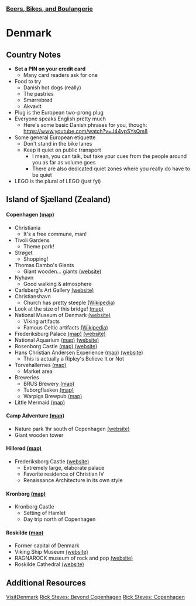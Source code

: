 ### [Beers, Bikes, and Boulangerie](../Overview.html)

# Denmark

## Country Notes

- **Set a PIN on your credit card**
	- Many card readers ask for one
- Food to try
	- Danish hot dogs (really)
	- The pastries
	- Smørrebrød
	- Akvavit
- Plug is the European two-prong plug
- Everyone speaks English pretty much
	- Here's some basic Danish phrases for you, though: https://www.youtube.com/watch?v=J44vpSYsQm8
- Some general European etiquette
	- Don't stand in the bike lanes
	- Keep it quiet on public transport
		- I mean, you can talk, but take your cues from the people around you as far as volume goes
		- There are also dedicated quiet zones where you really do have to be quiet
- LEGO is the plural of LEGO (just fyi)

## Island of Sjælland (Zealand)
#### Copenhagen [(map)](https://www.google.com/maps/place/Copenhagen,+Denmark/@55.6713442,12.5237846,12z/data=!3m1!4b1!4m5!3m4!1s0x4652533c5c803d23:0x4dd7edde69467b8!8m2!3d55.6760841!4d12.5683594)
- Christiania
	- It's a free commune, man!
- Tivoli Gardens
	- Theme park!
- Strøget
	- Shopping!
- Thomas Dambo's Giants
	- Giant wooden... giants [(website)](https://www.visitdenmark.com/denmark/explore/forgotten-giants-gdk1091362)
- Nyhavn
	- Good walking & atmosphere
- Carlsberg's Art Gallery [(website)](https://www.glyptoteket.dk/)
- Christianshavn
	- Church has pretty steeple [(Wikipedia)](https://en.wikipedia.org/wiki/Church_of_Our_Saviour%2C_Copenhagen)
- Look at the size of this bridge! [(map)](https://www.google.com/maps/place/%C3%98resund+Bridge/@55.6856046,12.4907439,11z/data=!4m5!3m4!1s0x4653a7023a051afb:0xbc0e93c11c372873!8m2!3d55.5706287!4d12.8486371)
- National Museum of Denmark [(website)](https://en.natmus.dk/museums-and-palaces/the-national-museum-of-denmark/)
	- Viking artifacts
	- Famous Celtic artifacts [(Wikipedia)](https://en.wikipedia.org/wiki/Gundestrup_cauldron)
- Frederiksburg Palace [(map)](https://www.google.com/maps/place/Frederiksberg+Palace/@55.675265,12.5254877,16.52z/data=!4m6!3m5!1s0x465253969f960263:0x7ad1714a76cbd3fc!8m2!3d55.6721097!4d12.5253483!16zL20vMDgycGI3) [(website)](https://www.klartilkamp.dk/frederiksberg-slot)
- National Aquarium [(map)](https://www.google.com/maps/place/National+Aquarium+Denmark/@55.6375622,12.6665427,14.12z/data=!4m6!3m5!1s0x4653ab7d0c9194f5:0x631374f9159e11dc!8m2!3d55.6381446!4d12.6561446!16s%2Fm%2F02w_gn1) [(website)](https://denblaaplanet.dk/en/)
- Rosenborg Castle [(map)](https://www.google.com/maps/place/Rosenborg+Castle/@55.6588829,12.5958671,12.61z/data=!4m6!3m5!1s0x4652531b429e531d:0x52359c3345281b3c!8m2!3d55.6858274!4d12.5772687!16zL20vMDJ0eWI3) [(website)](https://www.kongernessamling.dk/en/rosenborg/)
- Hans Christian Andersen Experience [(map)](https://www.google.com/maps/place/Hans+Christian+Andersen+Experience/@55.6763168,12.5678031,17z/data=!3m1!4b1!4m6!3m5!1s0x465253120ed5a58d:0xfebaa1f9bded018d!8m2!3d55.6763138!4d12.5699918!16s%2Fg%2F1wnbwmfr) [(website)](https://www.ripleys.com/copenhagen/?lang=en)
	- This is actually a Ripley's Believe It or Not
- Torvehallernes [(map)](https://www.google.com/maps/place/TorvehallerneKBH/@55.6836919,12.5683268,17z/data=!3m1!4b1!4m6!3m5!1s0x465253051285311b:0x7374ede35ce9623b!8m2!3d55.6836899!4d12.5697655!16s%2Fg%2F11g1gp86kw)
	- Market area
- Breweries
	- BRUS Brewery [(map)](https://www.google.com/maps/place/BRUS/@55.6921561,12.5539565,17z/data=!3m1!4b1!4m6!3m5!1s0x464b8b471e46ee37:0x1344df1d782c450!8m2!3d55.6921531!4d12.5561452!16s%2Fg%2F11cn7x4ffv)
	- Tuborgflasken [(map)](https://www.google.com/maps/place/Tuborgflasken/@55.7233033,12.5762059,17z/data=!3m1!4b1!4m6!3m5!1s0x46525289adcc636b:0x5cecf684ae4a4e64!8m2!3d55.7233003!4d12.5783946!16s%2Fg%2F120mhqcb)
	- Warpigs Brewpub [(map)](https://www.google.com/maps/place/Warpigs+Brewpub/@55.668576,12.5576584,17z/data=!3m2!4b1!5s0x46525373b46b9aa7:0x44ae30445b9a6df6!4m6!3m5!1s0x46525373a478f7ad:0xf9643d7b32fac7c4!8m2!3d55.668573!4d12.5598471!16s%2Fg%2F11b7lgyjy7)
- Little Mermaid [(map)](https://www.google.com/maps/place/The+Little+Mermaid/@55.6933,12.6023433,16.7z/data=!4m6!3m5!1s0x464c90eb8d422103:0xdfa8900ca2351e3c!8m2!3d55.69286!4d12.5992828!16s%2Fm%2F03b_vw4)

#### Camp Adventure [(map)](https://www.google.com/maps/place/Camp+Adventure/@55.3839503,11.9249477,10.12z/data=!4m5!3m4!1s0x4652c105c4ed0159:0xb84c4616a2fd8955!8m2!3d55.2599224!4d11.9803977)
- Nature park 1hr south of Copenhagen [(website)](https://www.campadventure.dk/en/)
- Giant wooden tower

#### Hillerød [(map)](https://www.google.com/maps/place/3400+Hiller%C3%B8d,+Denmark/@55.9365691,12.2104666,12z/data=!3m1!4b1!4m5!3m4!1s0x46524095e0931097:0x91efc5ede90e30ec!8m2!3d55.9279099!4d12.3008037)
- Frederiksborg Castle [(website)](https://dnm.dk/en/)
	- Extremely large, elaborate palace
	- Favorite residence of Christian IV
	- Renaissance Architecture in its own style

#### Kronborg [(map)](https://www.google.com/maps/place/Kronborg+Slot/@55.980824,12.4386998,10.46z/data=!4m5!3m4!1s0x4652310d8be4e5e3:0xc201c3cdc1f14036!8m2!3d56.039332!4d12.621799)
- Kronborg Castle
	- Setting of Hamlet
	- Day trip north of Copenhagen

#### Roskilde [(map)](https://www.google.com/maps/place/4000+Roskilde,+Denmark/@55.6702573,11.9412244,11z/data=!3m1!4b1!4m5!3m4!1s0x46525fc995012f29:0xa00afcc1d507710!8m2!3d55.6419006!4d12.0878792)
- Former capital of Denmark
- Viking Ship Museum [(website)](https://www.vikingeskibsmuseet.dk/en/)
- RAGNAROCK museum of rock and pop [(website)](https://museumragnarock.dk/)
- Roskilde Cathedral [(website)](https://roskildedomkirke.dk/english/)


## Additional Resources
[VisitDenmark](https://www.visitdenmark.com/)
[Rick Steves: Beyond Copenhagen](https://www.youtube.com/watch?v=mfsX5UOCGkI)
[Rick Steves: Copenhagen](https://www.youtube.com/watch?v=jBT5dybMKyw)
